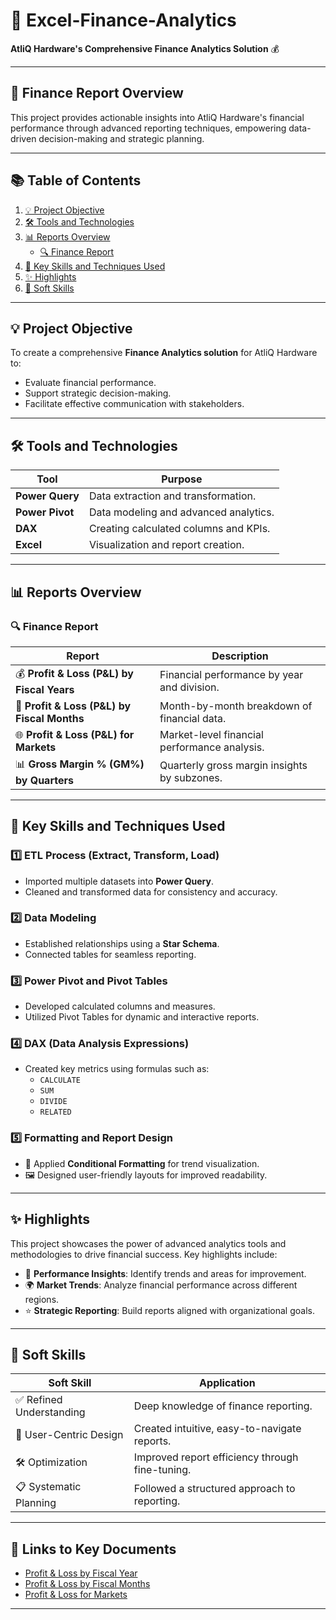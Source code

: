 # 🌟 Excel-Finance-Analytics
**AtliQ Hardware's Comprehensive Finance Analytics Solution** 💰

---

## 🚀 **Finance Report Overview**
This project provides actionable insights into AtliQ Hardware's financial performance through advanced reporting techniques, empowering data-driven decision-making and strategic planning.

---

## 📚 **Table of Contents**  
1. [💡 Project Objective](#-project-objective)  
2. [🛠️ Tools and Technologies](#-tools-and-technologies)  
3. [📊 Reports Overview](#-reports-overview)  
   - [🔍 Finance Report](#-finance-report)  
4. [🔑 Key Skills and Techniques Used](#-key-skills-and-techniques-used)  
5. [✨ Highlights](#-highlights)  
6. [🤝 Soft Skills](#-soft-skills)  

---

## 💡 **Project Objective**

To create a comprehensive **Finance Analytics solution** for AtliQ Hardware to:
- Evaluate financial performance.
- Support strategic decision-making.
- Facilitate effective communication with stakeholders.

---

## 🛠️ **Tools and Technologies**

| Tool               | Purpose                                 |
|--------------------|-----------------------------------------|
| **Power Query**    | Data extraction and transformation.    |
| **Power Pivot**    | Data modeling and advanced analytics.  |
| **DAX**            | Creating calculated columns and KPIs.  |
| **Excel**          | Visualization and report creation.     |

---

## 📊 **Reports Overview**

### 🔍 **Finance Report**
| Report                         | Description                                  |
|--------------------------------|----------------------------------------------|
| 💰 **Profit & Loss (P&L) by Fiscal Years** | Financial performance by year and division. |
| 📆 **Profit & Loss (P&L) by Fiscal Months** | Month-by-month breakdown of financial data. |
| 🌐 **Profit & Loss (P&L) for Markets**    | Market-level financial performance analysis.|
| 📊 **Gross Margin % (GM%) by Quarters**  | Quarterly gross margin insights by subzones.|

---

## 🔑 **Key Skills and Techniques Used**

### 1️⃣ **ETL Process (Extract, Transform, Load)**
- Imported multiple datasets into **Power Query**.
- Cleaned and transformed data for consistency and accuracy.

### 2️⃣ **Data Modeling**
- Established relationships using a **Star Schema**.
- Connected tables for seamless reporting.

### 3️⃣ **Power Pivot and Pivot Tables**
- Developed calculated columns and measures.
- Utilized Pivot Tables for dynamic and interactive reports.

### 4️⃣ **DAX (Data Analysis Expressions)**
- Created key metrics using formulas such as:
  - `CALCULATE`
  - `SUM`
  - `DIVIDE`
  - `RELATED`

### 5️⃣ **Formatting and Report Design**
- 🎨 Applied **Conditional Formatting** for trend visualization.
- 🖼️ Designed user-friendly layouts for improved readability.

---

## ✨ **Highlights**

This project showcases the power of advanced analytics tools and methodologies to drive financial success. Key highlights include:

- 🚀 **Performance Insights**: Identify trends and areas for improvement.  
- 🌍 **Market Trends**: Analyze financial performance across different regions.  
- ⭐ **Strategic Reporting**: Build reports aligned with organizational goals.

---

## 🤝 **Soft Skills**

| Soft Skill                      | Application                                  |
|---------------------------------|----------------------------------------------|
| ✅ Refined Understanding         | Deep knowledge of finance reporting.         |
| 🎨 User-Centric Design          | Created intuitive, easy-to-navigate reports.|
| 🛠️ Optimization                 | Improved report efficiency through fine-tuning. |
| 📋 Systematic Planning          | Followed a structured approach to reporting.|

---

## 📎 **Links to Key Documents**
- [Profit & Loss by Fiscal Year](https://github.com/its-ekanshi/Excel-Finance-Analytics/blob/main/P%20%26%20L%20By%20Fiscal%20Years.pdf)  
- [Profit & Loss by Fiscal Months](https://github.com/its-ekanshi/Excel-Finance-Analytics/blob/main/P%20%26%20L%20By%20Fiscal%20Months.pdf)  
- [Profit & Loss for Markets](https://github.com/its-ekanshi/Excel-Finance-Analytics/blob/main/P%20%26%20L%20for%20Markets.pdf)

---


